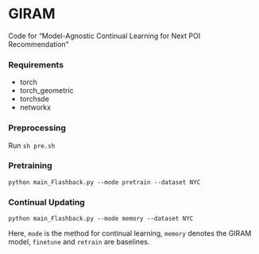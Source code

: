 # GIRAM
Code for “Model-Agnostic Continual Learning for Next POI Recommendation"
### Requirements
- torch
- torch_geometric
- torchsde
- networkx
### Preprocessing
Run
``
sh pre.sh
``
### Pretraining
```
python main_Flashback.py --mode pretrain --dataset NYC
```
### Continual Updating
```
python main_Flashback.py --mode memory --dataset NYC
```
Here, `mode` is the method for continual learning, `memory` denotes the GIRAM model, `finetune` and `retrain` are baselines.
